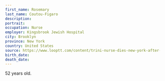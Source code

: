 ```yaml
---
first_name: Rosemary
last_name: Coutou-Figaro
description: 
portrait: 
occupation: Nurse
employer: Kingsbrook Jewish Hospital
city: Brooklyn
province: New York
country: United States
source: https://www.looptt.com/content/trini-nurse-dies-new-york-after-testing-positive-covid-19-3
birth_date: 
death_date: 
---
```


52 years old.